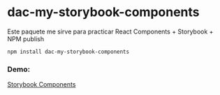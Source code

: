 # dac-my-storybook-components

Este paquete me sirve para practicar React Components + Storybook + NPM publish

```
npm install dac-my-storybook-components
```
### Demo:
[Storybook Components](https://darcheclntt.github.io/03-react-storybook)